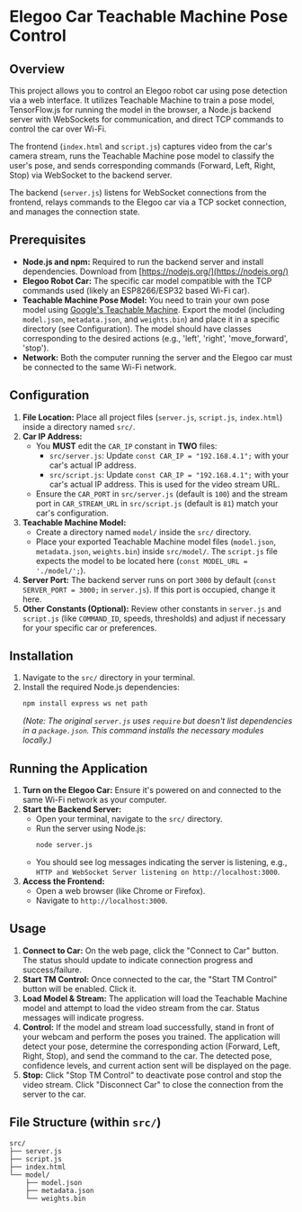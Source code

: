 # Elegoo Car Teachable Machine Pose Control

## Overview

This project allows you to control an Elegoo robot car using pose detection via a web interface. It utilizes Teachable Machine to train a pose model, TensorFlow.js for running the model in the browser, a Node.js backend server with WebSockets for communication, and direct TCP commands to control the car over Wi-Fi.

The frontend (`index.html` and `script.js`) captures video from the car's camera stream, runs the Teachable Machine pose model to classify the user's pose, and sends corresponding commands (Forward, Left, Right, Stop) via WebSocket to the backend server.

The backend (`server.js`) listens for WebSocket connections from the frontend, relays commands to the Elegoo car via a TCP socket connection, and manages the connection state.

## Prerequisites

* **Node.js and npm:** Required to run the backend server and install dependencies. Download from [https://nodejs.org/](https://nodejs.org/)
* **Elegoo Robot Car:** The specific car model compatible with the TCP commands used (likely an ESP8266/ESP32 based Wi-Fi car).
* **Teachable Machine Pose Model:** You need to train your own pose model using [Google's Teachable Machine](https://teachablemachine.withgoogle.com/train/pose). Export the model (including `model.json`, `metadata.json`, and `weights.bin`) and place it in a specific directory (see Configuration). The model should have classes corresponding to the desired actions (e.g., 'left', 'right', 'move_forward', 'stop').
* **Network:** Both the computer running the server and the Elegoo car must be connected to the same Wi-Fi network.

## Configuration

1.  **File Location:** Place all project files (`server.js`, `script.js`, `index.html`) inside a directory named `src/`.
2.  **Car IP Address:**
    * You **MUST** edit the `CAR_IP` constant in **TWO** files:
        * `src/server.js`: Update `const CAR_IP = "192.168.4.1";` with your car's actual IP address.
        * `src/script.js`: Update `const CAR_IP = "192.168.4.1";` with your car's actual IP address. This is used for the video stream URL.
    * Ensure the `CAR_PORT` in `src/server.js` (default is `100`) and the stream port in `CAR_STREAM_URL` in `src/script.js` (default is `81`) match your car's configuration.
3.  **Teachable Machine Model:**
    * Create a directory named `model/` inside the `src/` directory.
    * Place your exported Teachable Machine model files (`model.json`, `metadata.json`, `weights.bin`) inside `src/model/`. The `script.js` file expects the model to be located here (`const MODEL_URL = './model/';`).
4.  **Server Port:** The backend server runs on port `3000` by default (`const SERVER_PORT = 3000;` in `server.js`). If this port is occupied, change it here.
5.  **Other Constants (Optional):** Review other constants in `server.js` and `script.js` (like `COMMAND_ID`, speeds, thresholds) and adjust if necessary for your specific car or preferences.

## Installation

1.  Navigate to the `src/` directory in your terminal.
2.  Install the required Node.js dependencies:
    ```bash
    npm install express ws net path
    ```
    *(Note: The original `server.js` uses `require` but doesn't list dependencies in a `package.json`. This command installs the necessary modules locally.)*

## Running the Application

1.  **Turn on the Elegoo Car:** Ensure it's powered on and connected to the same Wi-Fi network as your computer.
2.  **Start the Backend Server:**
    * Open your terminal, navigate to the `src/` directory.
    * Run the server using Node.js:
        ```bash
        node server.js
        ```
    * You should see log messages indicating the server is listening, e.g., `HTTP and WebSocket Server listening on http://localhost:3000`.
3.  **Access the Frontend:**
    * Open a web browser (like Chrome or Firefox).
    * Navigate to `http://localhost:3000`.

## Usage

1.  **Connect to Car:** On the web page, click the "Connect to Car" button. The status should update to indicate connection progress and success/failure.
2.  **Start TM Control:** Once connected to the car, the "Start TM Control" button will be enabled. Click it.
3.  **Load Model & Stream:** The application will load the Teachable Machine model and attempt to load the video stream from the car. Status messages will indicate progress.
4.  **Control:** If the model and stream load successfully, stand in front of your webcam and perform the poses you trained. The application will detect your pose, determine the corresponding action (Forward, Left, Right, Stop), and send the command to the car. The detected pose, confidence levels, and current action sent will be displayed on the page.
5.  **Stop:** Click "Stop TM Control" to deactivate pose control and stop the video stream. Click "Disconnect Car" to close the connection from the server to the car.

## File Structure (within `src/`)
```
src/
├── server.js
├── script.js
├── index.html
└── model/
    ├── model.json
    ├── metadata.json
    └── weights.bin
```
